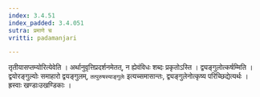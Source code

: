 ```yaml
---
index: 3.4.51
index_padded: 3.4.051
sutra: प्रमाणे च
vritti: padamanjari

---
```

तृतीयासप्तम्योरित्येवेति । अर्थानुवृत्तिप्रदर्शनमेतत्, न ह्येवंविधः शब्दः प्रकृतोऽस्ति । द्व्यङ्गुलोत्कर्षम्मिति । द्वयोरङ्गुल्योः समाहारो द्वयङ्गुलम्, `तत्पुरुषस्याङ्गुलेः` इत्यच्समासान्तः, द्व्यङ्गुलेनोत्कृष्य परिच्छिद्येत्यर्थः । ह्रस्वाः खण्डाःउखण्डिकाः ।